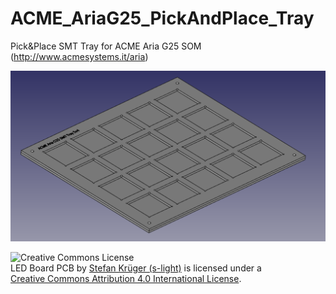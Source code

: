 # ACME_AriaG25_PickAndPlace_Tray
Pick&amp;Place SMT Tray for ACME Aria G25 SOM (http://www.acmesystems.it/aria)


![Preview ACME AriaG25 SMT Tray 5x4 3D](ACME_AriaG25_SMT_Tray_5x4.png)

<!-- License info -->
![Creative Commons License](https://i.creativecommons.org/l/by/4.0/88x31.png)   
LED Board PCB by [Stefan Krüger (s-light)](https://github.com/s-light/ACME_AriaG25_PickAndPlace_Tray) is licensed under a  
[Creative Commons Attribution 4.0 International License](http://creativecommons.org/licenses/by/4.0/).
